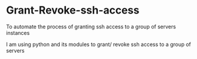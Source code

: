 # Grant-Revoke-ssh-access
To automate the process of granting ssh access to a group of servers instances

I am using python and its modules to grant/ revoke ssh access to a group of servers
